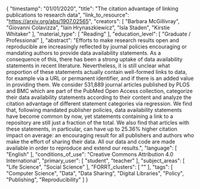 {
    "timestamp": "01/01/2020",
    "title": "The citation advantage of linking publications to research data",
    "link_to_resource": "https://arxiv.org/abs/1907.02565",
    "creators": [
        "Barbara McGillivray",
        "Giovanni Colavizza",
        "Iain Hrynaszkiewicz",
        "Isla Staden",
        "Kirstie Whitaker"
    ],
    "material_type": [
        "Reading"
    ],
    "education_level": [
        "Graduate / Professional"
    ],
    "abstract": "Efforts to make research results open and reproducible are increasingly reflected by journal policies encouraging or mandating authors to provide data availability statements. As a consequence of this, there has been a strong uptake of data availability statements in recent literature. Nevertheless, it is still unclear what proportion of these statements actually contain well-formed links to data, for example via a URL or permanent identifier, and if there is an added value in providing them. We consider 531,889 journal articles published by PLOS and BMC which are part of the PubMed Open Access collection, categorize their data availability statements according to their content and analyze the citation advantage of different statement categories via regression. We find that, following mandated publisher policies, data availability statements have become common by now, yet statements containing a link to a repository are still just a fraction of the total. We also find that articles with these statements, in particular, can have up to 25.36% higher citation impact on average: an encouraging result for all publishers and authors who make the effort of sharing their data. All our data and code are made available in order to reproduce and extend our results.",
    "language": [
        "English"
    ],
    "conditions_of_use": "Creative Commons Attribution 4.0 International",
    "primary_user": [
        "student",
        "teacher"
    ],
    "subject_areas": [
        "Life Science",
        "Social Science"
    ],
    "FORRT_clusters": [
        ""
    ],
    "tags": [
        "Computer Science",
        "Data",
        "Data Sharing",
        "Digital Libraries",
        "Policy",
        "Publishing",
        "Reproducibility"
    ]
}